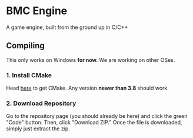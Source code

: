 # BMC Engine

A game engine, built from the ground up in C/C++

## Compiling
This only works on Windows **for now.** We are working on other OSes.

### 1. Install CMake
Head [here](https://cmake.org/download/) to get CMake. Any version **newer than 3.8** should work.

### 2. Download Repository
Go to the repository page (you should already be here) and click the green "Code" button. Then, click "Download ZIP." Once the file is downloaded, simply just extract the zip.
